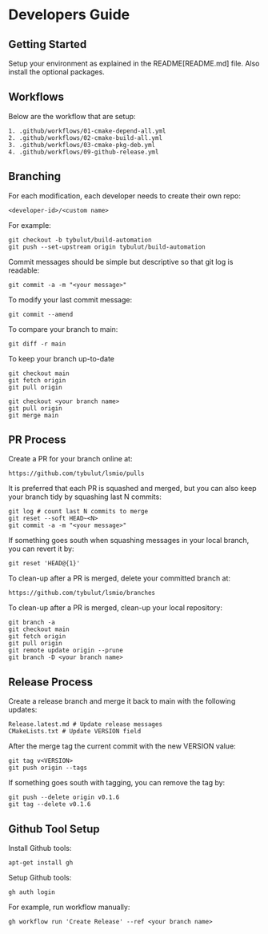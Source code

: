 # Developers Guide



## Getting Started

Setup your environment as explained in the README[README.md] file. Also install the optional packages.

## Workflows

Below are the workflow that are setup:

```
1. .github/workflows/01-cmake-depend-all.yml
2. .github/workflows/02-cmake-build-all.yml
3. .github/workflows/03-cmake-pkg-deb.yml
4. .github/workflows/09-github-release.yml
```

## Branching

For each modification, each developer needs to create their own repo:
```
<developer-id>/<custom name>
```

For example:
```
git checkout -b tybulut/build-automation
git push --set-upstream origin tybulut/build-automation
```

Commit messages should be simple but descriptive so that git log is readable:
```
git commit -a -m "<your message>"
```

To modify your last commit message:
```
git commit --amend
```

To compare your branch to main:
```
git diff -r main
```

To keep your branch up-to-date
```
git checkout main
git fetch origin
git pull origin

git checkout <your branch name>
git pull origin
git merge main
```

## PR Process

Create a PR for your branch online at: 
```
https://github.com/tybulut/lsmio/pulls
```

It is preferred that each PR is squashed and merged, but you can also keep your branch tidy by squashing last N commits:
```
git log # count last N commits to merge
git reset --soft HEAD~<N>
git commit -a -m "<your message>"
```

If something goes south when squashing messages in your local branch, you can revert it by:
```
git reset 'HEAD@{1}'
```

To clean-up after a PR is merged, delete your committed branch at:
```
https://github.com/tybulut/lsmio/branches
```

To clean-up after a PR is merged, clean-up your local repository:
```
git branch -a
git checkout main
git fetch origin
git pull origin
git remote update origin --prune
git branch -D <your branch name>
```

## Release Process

Create a release branch and merge it back to main with the following updates:

```
Release.latest.md # Update release messages
CMakeLists.txt # Update VERSION field
```

After the merge tag the current commit with the new VERSION value:
```
git tag v<VERSION>
git push origin --tags
```

If something goes south with tagging, you can remove the tag by:
```
git push --delete origin v0.1.6
git tag --delete v0.1.6
```

## Github Tool Setup

Install Github tools:
```
apt-get install gh
```

Setup Github tools:
```
gh auth login
```

For example, run workflow manually:
```
gh workflow run 'Create Release' --ref <your branch name>
```





